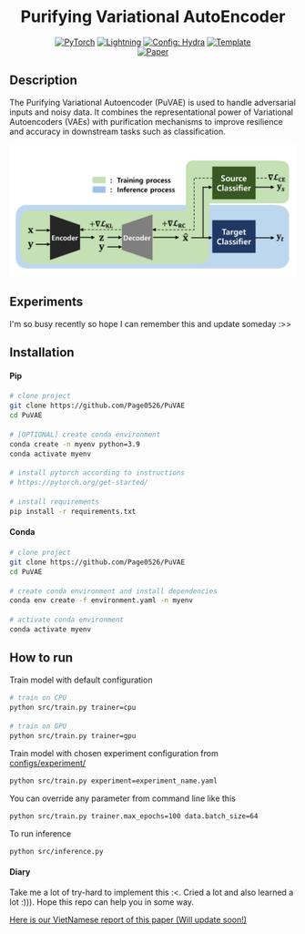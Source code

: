 <div align="center">

# Purifying Variational AutoEncoder

<a href="https://pytorch.org/get-started/locally/"><img alt="PyTorch" src="https://img.shields.io/badge/PyTorch-ee4c2c?logo=pytorch&logoColor=white"></a>
<a href="https://pytorchlightning.ai/"><img alt="Lightning" src="https://img.shields.io/badge/-Lightning-792ee5?logo=pytorchlightning&logoColor=white"></a>
<a href="https://hydra.cc/"><img alt="Config: Hydra" src="https://img.shields.io/badge/Config-Hydra-89b8cd"></a>
<a href="https://github.com/ashleve/lightning-hydra-template"><img alt="Template" src="https://img.shields.io/badge/-Lightning--Hydra--Template-017F2F?style=flat&logo=github&labelColor=gray"></a><br>
[![Paper](http://img.shields.io/badge/paper-arxiv.1001.2234-B31B1B.svg)](https://arxiv.org/pdf/1903.00585)

</div>

## Description

The Purifying Variational Autoencoder (PuVAE) is used to handle adversarial inputs and noisy data. It combines the representational power of Variational Autoencoders (VAEs) with purification mechanisms to improve resilience and accuracy in downstream tasks such as classification.

![PuVAE Architecture](/notebooks/architecture.png)

## Experiments

I'm so busy recently so hope I can remember this and update someday :>>

## Installation

#### Pip

```bash
# clone project
git clone https://github.com/Page0526/PuVAE
cd PuVAE

# [OPTIONAL] create conda environment
conda create -n myenv python=3.9
conda activate myenv

# install pytorch according to instructions
# https://pytorch.org/get-started/

# install requirements
pip install -r requirements.txt
```

#### Conda

```bash
# clone project
git clone https://github.com/Page0526/PuVAE
cd PuVAE

# create conda environment and install dependencies
conda env create -f environment.yaml -n myenv

# activate conda environment
conda activate myenv
```

## How to run

Train model with default configuration

```bash
# train on CPU
python src/train.py trainer=cpu

# train on GPU
python src/train.py trainer=gpu
```

Train model with chosen experiment configuration from [configs/experiment/](configs/experiment/)

```bash
python src/train.py experiment=experiment_name.yaml
```

You can override any parameter from command line like this

```bash
python src/train.py trainer.max_epochs=100 data.batch_size=64
```

To run inference

```bash
python src/inference.py
```
#### Diary

Take me a lot of try-hard to implement this :<. Cried a lot and also learned a lot :))). Hope this repo can help you in some way.

[Here is our VietNamese report of this paper (Will update soon!)](https://docs.example.com)